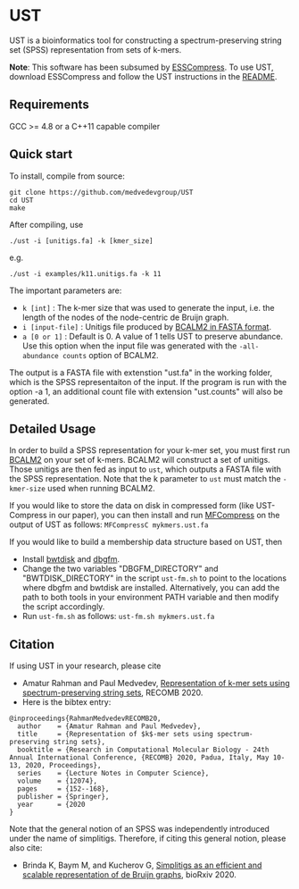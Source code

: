 # UST

UST is a bioinformatics tool for constructing a spectrum-preserving string set (SPSS) representation from sets of k-mers.

__Note__: This software has been subsumed by [ESSCompress](https://github.com/medvedevgroup/ESSCompress/). To use UST, download ESSCompress and follow the UST instructions in the [README](https://github.com/medvedevgroup/ESSCompress/blob/master/README.md#Running-in-UST-mode).

## Requirements

GCC >= 4.8 or a C++11 capable compiler


## Quick start

To install, compile from source:

    git clone https://github.com/medvedevgroup/UST
    cd UST
    make

After compiling, use

    ./ust -i [unitigs.fa] -k [kmer_size]

e.g.

    ./ust -i examples/k11.unitigs.fa -k 11

The important parameters are:

*  `k [int]` : The k-mer size that was used to generate the input, i.e. the length of the nodes of the node-centric de Bruijn graph.
*  `i [input-file]` : Unitigs file produced by [BCALM2 in FASTA format](https://github.com/GATB/bcalm#output).
*  `a [0 or 1]` : Default is 0. A value of 1 tells UST to preserve abundance. Use this option when the input file was generated with the  `-all-abundance counts` option of BCALM2.

The output is a FASTA file with extenstion "ust.fa" in the working folder, which is the SPSS representaiton of the input. If the program is run with the option -a 1, an additional count file with extension "ust.counts" will also be generated.


## Detailed Usage

In order to build a SPSS representation for your k-mer set, you must first run [BCALM2](https://github.com/GATB/bcalm) on your set of k-mers. BCALM2 will construct a set of unitigs. Those unitigs are then fed as input to `ust`, which outputs a FASTA file with the SPSS representation. Note that the k parameter to `ust` must match the `-kmer-size` used when running BCALM2.

If you would like to store the data on disk in compressed form (like UST-Compress in our paper), you can then install and run [MFCompress](http://bioinformatics.ua.pt/software/mfcompress/) on the output of UST as follows: `MFCompressC mykmers.ust.fa`

If you would like to build a membership data structure based on UST, then
- Install [bwtdisk](http://people.unipmn.it/manzini/bwtdisk/) and [dbgfm](https://github.com/jts/dbgfm).
- Change the two variables "DBGFM_DIRECTORY" and "BWTDISK_DIRECTORY" in the script `ust-fm.sh` to point to the locations where dbgfm and bwtdisk are installed. Alternatively, you can add the path to both tools in your environment PATH variable and then modify the script accordingly.
- Run `ust-fm.sh` as follows: `ust-fm.sh mykmers.ust.fa`

## Citation

If using UST in your research, please cite
* Amatur Rahman and Paul Medvedev, [Representation of k-mer sets using spectrum-preserving string sets](http://doi.org/10.1007/978-3-030-45257-5\_10), RECOMB 2020.
* Here is the bibtex entry:

```
@inproceedings{RahmanMedvedevRECOMB20,
  author    = {Amatur Rahman and Paul Medvedev},
  title     = {Representation of $k$-mer sets using spectrum-preserving string sets},
  booktitle = {Research in Computational Molecular Biology - 24th Annual International Conference, {RECOMB} 2020, Padua, Italy, May 10-13, 2020, Proceedings},
  series    = {Lecture Notes in Computer Science},
  volume    = {12074},
  pages     = {152--168},
  publisher = {Springer},
  year      = {2020
}
```

Note that the general notion of an SPSS was independently introduced under the name of simplitigs. Therefore, if citing this general notion, please also cite:
* Brinda K, Baym M, and Kucherov G, [Simplitigs as an efficient and scalable representation of de Bruijn graphs](https://doi.org/10.1101/2020.01.12.903443), bioRxiv 2020.




